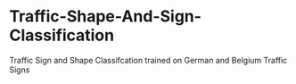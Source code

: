 # Traffic-Shape-And-Sign-Classification
Traffic Sign and Shape Classifcation trained on German and Belgium Traffic Signs

